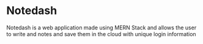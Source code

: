 # Notedash
Notedash is a web application made using MERN Stack and allows the user to write and notes and save them in the cloud with unique login information
